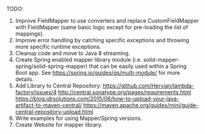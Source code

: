 TODO:

1. Improve FieldMapper to use converters and replace CustomFieldMapper with FieldMapper (same basic logic except for pre-loading the list of mappings).
2. Improve error handling by catching specific exceptions and throwing more specific runtime exceptions.
3. Cleanup code and move to Java 8 streaming.
4. Create Spring enabled mapper library module (i.e. solid-mapper-spring/solid-spring-mapper) that can be easily used within a Spring Boot app. See https://spring.io/guides/gs/multi-module/ for more details.
5. Add Library to Central Repository:
https://github.com/Hervian/lambda-factory/issues/4
http://central.sonatype.org/pages/requirements.html
https://blog.idrsolutions.com/2015/06/how-to-upload-your-java-artifact-to-maven-central/
https://maven.apache.org/guides/mini/guide-central-repository-upload.html
6. Write examples for using Mapper/Spring versions.
7. Create Website for mapper library.
